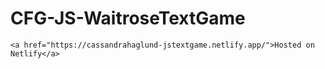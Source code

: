 # CFG-JS-WaitroseTextGame
    <a href="https://cassandrahaglund-jstextgame.netlify.app/">Hosted on Netlify</a>
